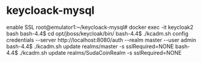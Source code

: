 # keycloack-mysql

enable SSL
root@emulator1:~/keycloack-mysql# docker exec -it keycloak2 bash
bash-4.4$ cd opt/jboss/keycloak/bin/
bash-4.4$ ./kcadm.sh config credentials --server http://localhost:8080/auth --realm master --user admin
bash-4.4$ ./kcadm.sh update realms/master -s sslRequired=NONE
bash-4.4$ ./kcadm.sh update realms/SudaCoinRealm -s sslRequired=NONE
